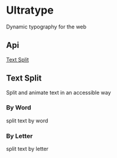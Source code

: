 # Ultratype

Dynamic typography for the web

## Api

[Text Split](https://github.com/frzrbox/ultratype#text-split)

## Text Split

Split and animate text in an accessible way

### By Word

split text by word

### By Letter

split text by letter
